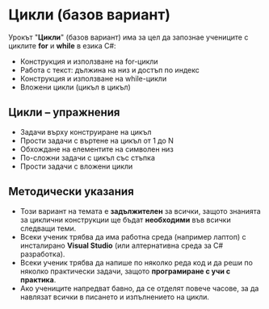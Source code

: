 # Цикли (базов вариант)

Урокът "**Цикли**" (базов вариант) има за цел да запознае учениците с циклите **for** и **while** в езика C#:
 - Конструкция и използване на for-цикли
 - Работа с текст: дължина на низ и достъп по индекс
 - Конструкция и използване на while-цикли
 - Вложени цикли (цикъл в цикъл)

## Цикли – упражнения
  - Задачи върху конструиране на цикъл
  - Прости задачи с въртене на цикъл от 1 до N
  - Обхождане на елементите на символен низ
  - По-сложни задачи с цикъл със стъпка
  - Прости задачи с вложени цикли

## Методически указания
  - Този вариант на темата е **задължителен** за всички, защото знанията за циклични конструкции ще бъдат **необходими** във всички следващи теми.
  - Всеки ученик трябва да има работна среда (например лаптоп) с инсталирано **Visual Studio** (или алтернативна среда за C# разработка).
  - Всеки ученик трябва да напише по няколко реда код и да реши по няколко практически задачи, защото **програмиране с учи с практика**.
  - Ако учениците напредват бавно, да се отделят повече часове, за да навлязат всички в писането и изпълнението на цикли.
